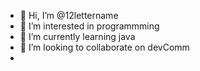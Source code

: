 - 👋 Hi, I’m @12lettername
- 👀 I’m interested in programmming
- 🌱 I’m currently learning java
- 💞️ I’m looking to collaborate on devComm
- 

<!---
12lettername/12lettername is a ✨ special ✨ repository because its `README.md` (this file) appears on your GitHub profile.
You can click the Preview link to take a look at your changes.
--->
